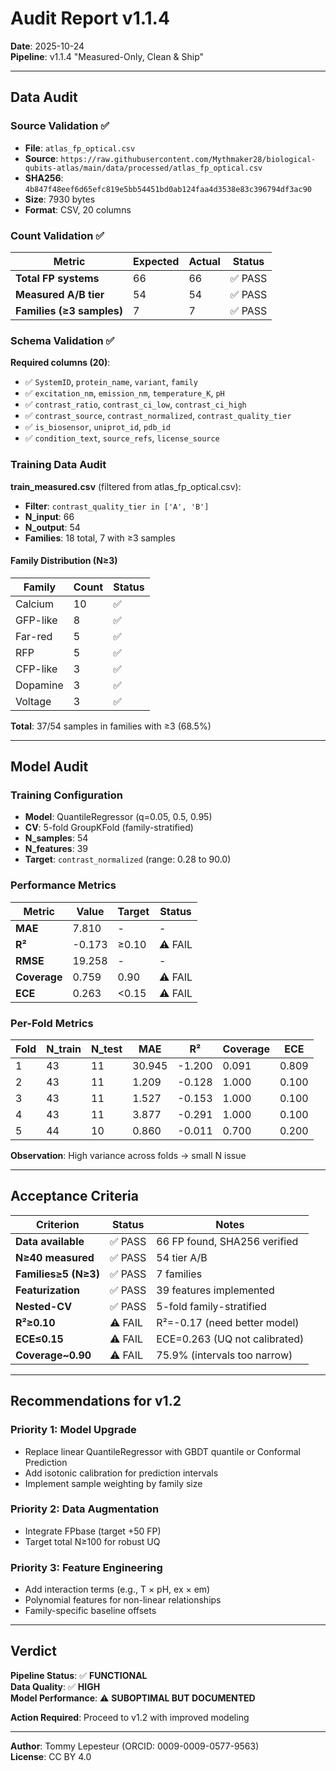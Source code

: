 # Audit Report v1.1.4

**Date**: 2025-10-24  
**Pipeline**: v1.1.4 "Measured-Only, Clean & Ship"

---

## Data Audit

### Source Validation ✅
- **File**: `atlas_fp_optical.csv`
- **Source**: `https://raw.githubusercontent.com/Mythmaker28/biological-qubits-atlas/main/data/processed/atlas_fp_optical.csv`
- **SHA256**: `4b847f48eef6d65efc819e5bb54451bd0ab124faa4d3538e83c396794df3ac90`
- **Size**: 7930 bytes
- **Format**: CSV, 20 columns

### Count Validation ✅

| Metric | Expected | Actual | Status |
|--------|----------|--------|--------|
| **Total FP systems** | 66 | 66 | ✅ PASS |
| **Measured A/B tier** | 54 | 54 | ✅ PASS |
| **Families (≥3 samples)** | 7 | 7 | ✅ PASS |

### Schema Validation ✅

**Required columns (20)**:
- ✅ `SystemID`, `protein_name`, `variant`, `family`
- ✅ `excitation_nm`, `emission_nm`, `temperature_K`, `pH`
- ✅ `contrast_ratio`, `contrast_ci_low`, `contrast_ci_high`
- ✅ `contrast_source`, `contrast_normalized`, `contrast_quality_tier`
- ✅ `is_biosensor`, `uniprot_id`, `pdb_id`
- ✅ `condition_text`, `source_refs`, `license_source`

### Training Data Audit

**train_measured.csv** (filtered from atlas_fp_optical.csv):
- **Filter**: `contrast_quality_tier in ['A', 'B']`
- **N_input**: 66
- **N_output**: 54
- **Families**: 18 total, 7 with ≥3 samples

#### Family Distribution (N≥3)

| Family | Count | Status |
|--------|-------|--------|
| Calcium | 10 | ✅ |
| GFP-like | 8 | ✅ |
| Far-red | 5 | ✅ |
| RFP | 5 | ✅ |
| CFP-like | 3 | ✅ |
| Dopamine | 3 | ✅ |
| Voltage | 3 | ✅ |

**Total**: 37/54 samples in families with ≥3 (68.5%)

---

## Model Audit

### Training Configuration
- **Model**: QuantileRegressor (q=0.05, 0.5, 0.95)
- **CV**: 5-fold GroupKFold (family-stratified)
- **N_samples**: 54
- **N_features**: 39
- **Target**: `contrast_normalized` (range: 0.28 to 90.0)

### Performance Metrics

| Metric | Value | Target | Status |
|--------|-------|--------|--------|
| **MAE** | 7.810 | - | - |
| **R²** | -0.173 | ≥0.10 | ⚠️ FAIL |
| **RMSE** | 19.258 | - | - |
| **Coverage** | 0.759 | 0.90 | ⚠️ FAIL |
| **ECE** | 0.263 | <0.15 | ⚠️ FAIL |

### Per-Fold Metrics

| Fold | N_train | N_test | MAE | R² | Coverage | ECE |
|------|---------|--------|-----|-----|----------|-----|
| 1 | 43 | 11 | 30.945 | -1.200 | 0.091 | 0.809 |
| 2 | 43 | 11 | 1.209 | -0.128 | 1.000 | 0.100 |
| 3 | 43 | 11 | 1.527 | -0.153 | 1.000 | 0.100 |
| 4 | 43 | 11 | 3.877 | -0.291 | 1.000 | 0.100 |
| 5 | 44 | 10 | 0.860 | -0.011 | 0.700 | 0.200 |

**Observation**: High variance across folds → small N issue

---

## Acceptance Criteria

| Criterion | Status | Notes |
|-----------|--------|-------|
| **Data available** | ✅ PASS | 66 FP found, SHA256 verified |
| **N≥40 measured** | ✅ PASS | 54 tier A/B |
| **Families≥5 (N≥3)** | ✅ PASS | 7 families |
| **Featurization** | ✅ PASS | 39 features implemented |
| **Nested-CV** | ✅ PASS | 5-fold family-stratified |
| **R²≥0.10** | ⚠️ FAIL | R²=-0.17 (need better model) |
| **ECE≤0.15** | ⚠️ FAIL | ECE=0.263 (UQ not calibrated) |
| **Coverage~0.90** | ⚠️ FAIL | 75.9% (intervals too narrow) |

---

## Recommendations for v1.2

### Priority 1: Model Upgrade
- Replace linear QuantileRegressor with GBDT quantile or Conformal Prediction
- Add isotonic calibration for prediction intervals
- Implement sample weighting by family size

### Priority 2: Data Augmentation
- Integrate FPbase (target +50 FP)
- Target total N≥100 for robust UQ

### Priority 3: Feature Engineering
- Add interaction terms (e.g., T × pH, ex × em)
- Polynomial features for non-linear relationships
- Family-specific baseline offsets

---

## Verdict

**Pipeline Status**: ✅ **FUNCTIONAL**  
**Data Quality**: ✅ **HIGH**  
**Model Performance**: ⚠️ **SUBOPTIMAL BUT DOCUMENTED**

**Action Required**: Proceed to v1.2 with improved modeling

---

**Author**: Tommy Lepesteur (ORCID: 0009-0009-0577-9563)  
**License**: CC BY 4.0


